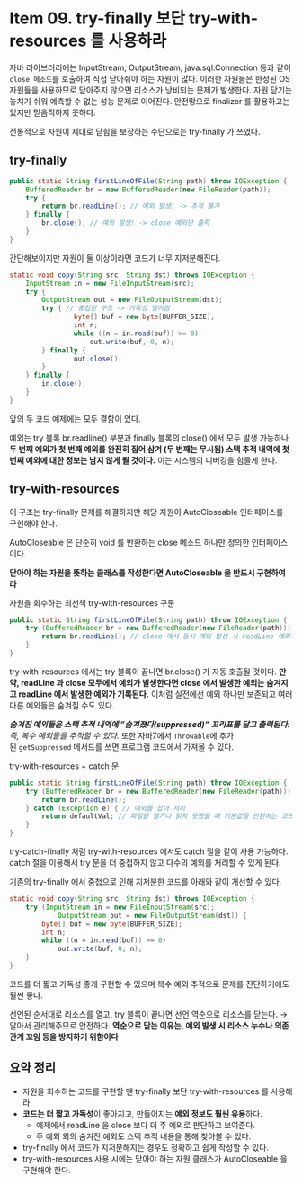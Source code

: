 # Item 09. try-finally 보단 try-with-resources 를 사용하라

자바 라이브러리에는 InputStream, OutputStream, java.sql.Connection 등과 같이 `close 메소드`를 호출하여 직접 닫아줘야 하는 자원이 많다. 이러한 자원들은 한정된 OS 자원들을 사용하므로 닫아주지 않으면 리소스가 낭비되는 문제가 발생한다. 자원 닫기는 놓치기 쉬워 예측할 수 없는 성능 문제로 이어진다. 안전망으로 finalizer 를 활용하고는 있지만 믿음직하지 못하다. 

전통적으로 자원이 제대로 닫힘을 보장하는 수단으로는 try-finally 가 쓰였다. 

## try-finally

```java
public static String firstLineOfFile(String path) throw IOException {
    BufferedReader br = new BufferedReader(new FileReader(path));
    try {
        return br.readLine(); // 예외 발생! -> 추적 불가
    } finally {
        br.close(); // 예외 발생! -> close 예외만 출력
    }
}
```

간단해보이지만 자원이 둘 이상이라면 코드가 너무 지저분해진다.

```java
static void copy(String src, String dst) throws IOException {
	InputStream in = new FileInputStream(src);
	try {
		OutputStream out = new FileOutputStream(dst);
		try { // 중첩된 구조 -> 가독성 떨어짐
				byte[] buf = new byte[BUFFER_SIZE];
				int n;
				while ((n = in.read(buf)) >= 0)
					out.write(buf, 0, n); 
		} finally {
				out.close(); 
		}
	} finally {
		in.close();
	}
}
```

앞의 두 코드 예제에는 모두 결함이 있다.

예외는 try 블록 br.readline() 부분과 finally 블록의 close() 에서 모두 발생 가능하나 **두 번째 예외가 첫 번째 예외를 완전히 집어 삼겨 (두 번째는 무시됨) 스택 추적 내역에 첫 번째 예외에 대한 정보는 남지 않게 될 것이다.** 이는 시스템의 디버깅을 힘들게 한다.

## try-with-resources

이 구조는 try-finally 문제를 해결하지만 해당 자원이 AutoCloseable 인터페이스를 구현해야 한다. 

AutoCloseable 은 단순히 void 를 반환하는 close 메소드 하나만 정의한 인터페이스이다. 

**닫아야 하는 자원을 뜻하는 클래스를 작성한다면 AutoCloseable 을 반드시 구현하여라**

자원을 회수하는 최선책 try-with-resources 구문

```java
public static String firstLineOfFile(String path) throw IOException {
    try (BufferedReader br = new BufferedReader(new FileReader(path))) {
        return br.readLine(); // close 에서 동시 예외 발생 시 readLine 예외가 우선시됨
    }
}
```

try-with-resources 에서는 try 블록이 끝나면 br.close() 가 자동 호출될 것이다. **만약, readLine 과 close 모두에서 예외가 발생한다면 close 에서 발생한 예외는 숨겨지고 readLine 에서 발생한 예외가 기록된다.** 이처럼 실전에선 예외 하나만 보존되고 여러 다른 예외들은 숨겨질 수도 있다. 

***숨겨진 예외들은 스택 추적 내역에 ”숨겨졌다(suppressed)” 꼬리표를 달고 출력된다.** 즉, 복수 예외들을 추적할 수 있다.* 또한 자바7에서 `Throwable`에 추가된 `getSuppressed` 메서드를 쓰면 프로그램 코드에서 가져올 수 있다.

try-with-resources + catch 문

```java
public static String firstLineOfFile(String path) throw IOException {
    try (BufferedReader br = new BufferedReader(new FileReader(path))) {
        return br.readLine();
    } catch (Exception e) { // 예외를 잡아 처리
        return defaultVal; // 파일을 열거나 읽지 못했을 때 기본값을 반환하는 코드
    }
}
```

try-catch-finally 처럼 try-with-resources 에서도 catch 절을 같이 사용 가능하다. catch 절을 이용해서 try 문을 더 중첩하지 않고 다수의 예외를 처리할 수 있게 된다.

기존의 try-finally 에서 중첩으로 인해 지저분한 코드를 아래와 같이 개선할 수 있다.

```java
static void copy(String src, String dst) throws IOException {
	try (InputStream in = new FileInputStream(src);
			OutputStream out = new FileOutputStream(dst)) {
		byte[] buf = new byte[BUFFER_SIZE];
		int n;
		while ((n = in.read(buf)) >= 0)
			out.write(buf, 0, n);
	}
}
```

코드를 더 짧고 가독성 좋게 구현할 수 있으며 복수 예외 추적으로 문제를 진단하기에도 훨씬 좋다. 

선언된 순서대로 리소스를 열고, try 블록이 끝나면 선언 역순으로 리소스를 닫는다. → 알아서 관리해주므로 안전하다. **역순으로 닫는 이유는, 예외 발생 시 리소스 누수나 의존 관계 꼬임 등을 방지하기 위함이다**

## 요약 정리

- 자원을 회수하는 코드를 구현할 땐 try-finally 보단 try-with-resources 를 사용해라
- **코드는 더 짧고 가독성**이 좋아지고, 만들어지는 **예외 정보도 훨씬 유용**하다.
    - 예제에서 readLine 을 close 보다 더 주 예외로 판단하고 보여준다.
    - 주 예외 외의 숨겨진 예외도 스택 추적 내용을 통해 찾아볼 수 있다.
- try-finally 에서 코드가 지저분해지는 경우도 정확하고 쉽게 작성할 수 있다.
- try-with-resources 사용 시에는 닫아야 하는 자원 클래스가 AutoCloseable 을 구현해야 한다.